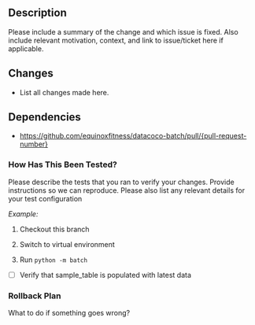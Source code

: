 ## Description

Please include a summary of the change and which issue is fixed. Also include relevant motivation, context, and link to issue/ticket here if applicable.


## Changes

- List all changes made here.


## Dependencies

- https://github.com/equinoxfitness/datacoco-batch/pull/{pull-request-number}


### How Has This Been Tested?

Please describe the tests that you ran to verify your changes. Provide instructions so we can reproduce. Please also list any relevant details for your test configuration


_Example:_
1. Checkout this branch

1. Switch to virtual environment

1. Run `python -m batch`

- [ ] Verify that sample_table is populated with latest data


### Rollback Plan

What to do if something goes wrong?
